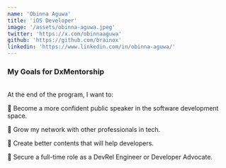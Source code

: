```yaml
---
name: 'Obinna Aguwa'
title: 'iOS Developer'
image: '/assets/obinna-aguwa.jpeg'
twitter: 'https://x.com/obinnaaguwa'
github: 'https://github.com/brainox'
linkedin: 'https://www.linkedin.com/in/obinna-aguwa/'
---
```


<div>
<h3>My Goals for DxMentorship</h3> <br/>
 At the end of the program, I want to: <br/>

📌 Become a more confident public speaker in the software development space. <br/>

📌 Grow my network with other professionals in tech. <br/>

📌 Create better contents that will help developers. <br/>

📌 Secure a full-time role as a DevRel Engineer or Developer Advocate.

</div>
